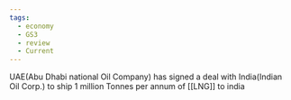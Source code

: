 ```yaml
---
tags:
  - economy
  - GS3
  - review
  - Current
---
```

UAE(Abu Dhabi national Oil Company) has signed a deal with India(Indian Oil Corp.) to ship 1 million Tonnes per annum of [[LNG]] to india